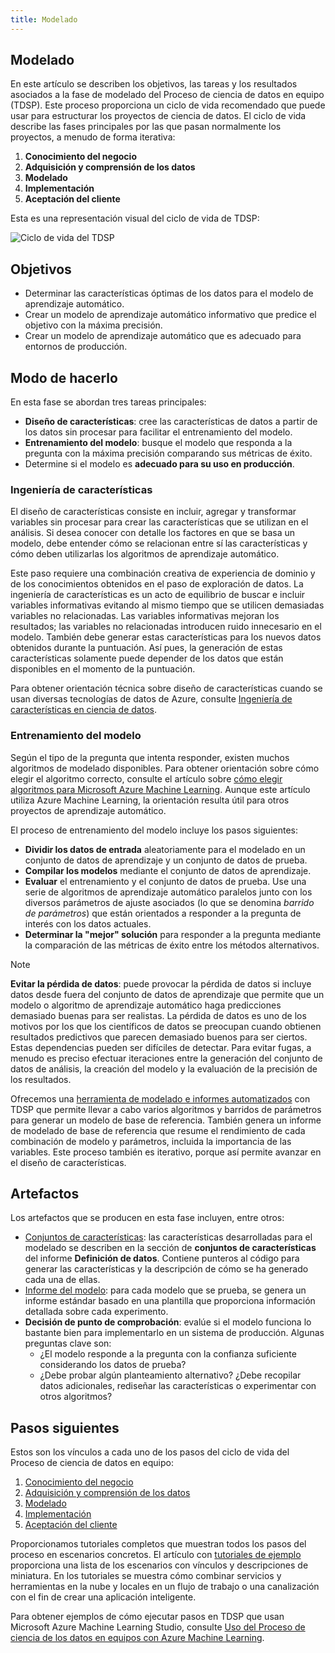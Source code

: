 ```yaml
---
title: Modelado
---
```

## <a name="modeling"></a>Modelado

En este artículo se describen los objetivos, las tareas y los resultados asociados a la fase de modelado del Proceso de ciencia de datos en equipo (TDSP). Este proceso proporciona un ciclo de vida recomendado que puede usar para estructurar los proyectos de ciencia de datos. El ciclo de vida describe las fases principales por las que pasan normalmente los proyectos, a menudo de forma iterativa:

1. **Conocimiento del negocio**
2. **Adquisición y comprensión de los datos**
3. **Modelado**
4. **Implementación**
5. **Aceptación del cliente**

Esta es una representación visual del ciclo de vida de TDSP:

![Ciclo de vida del TDSP](https://s3.amazonaws.com/bigdatamx/1-tdsp-lifecycle2.png) 


## <a name="goals"></a>Objetivos
- Determinar las características óptimas de los datos para el modelo de aprendizaje automático.
- Crear un modelo de aprendizaje automático informativo que predice el objetivo con la máxima precisión.
- Crear un modelo de aprendizaje automático que es adecuado para entornos de producción.

## <a name="how-to-do-it"></a>Modo de hacerlo
En esta fase se abordan tres tareas principales:

- **Diseño de características**: cree las características de datos a partir de los datos sin procesar para facilitar el entrenamiento del modelo.
- **Entrenamiento del modelo**: busque el modelo que responda a la pregunta con la máxima precisión comparando sus métricas de éxito.
- Determine si el modelo es **adecuado para su uso en producción**.

### <a name="feature-engineering"></a>Ingeniería de características
El diseño de características consiste en incluir, agregar y transformar variables sin procesar para crear las características que se utilizan en el análisis. Si desea conocer con detalle los factores en que se basa un modelo, debe entender cómo se relacionan entre sí las características y cómo deben utilizarlas los algoritmos de aprendizaje automático. 

Este paso requiere una combinación creativa de experiencia de dominio y de los conocimientos obtenidos en el paso de exploración de datos. La ingeniería de características es un acto de equilibrio de buscar e incluir variables informativas evitando al mismo tiempo que se utilicen demasiadas variables no relacionadas. Las variables informativas mejoran los resultados; las variables no relacionadas introducen ruido innecesario en el modelo. También debe generar estas características para los nuevos datos obtenidos durante la puntuación. Así pues, la generación de estas características solamente puede depender de los datos que están disponibles en el momento de la puntuación. 

Para obtener orientación técnica sobre diseño de características cuando se usan diversas tecnologías de datos de Azure, consulte [Ingeniería de características en ciencia de datos](create-features.md). 

### <a name="model-training"></a>Entrenamiento del modelo
Según el tipo de la pregunta que intenta responder, existen muchos algoritmos de modelado disponibles. Para obtener orientación sobre cómo elegir el algoritmo correcto, consulte el artículo sobre [cómo elegir algoritmos para Microsoft Azure Machine Learning](../studio/algorithm-choice.md). Aunque este artículo utiliza Azure Machine Learning, la orientación resulta útil para otros proyectos de aprendizaje automático. 

El proceso de entrenamiento del modelo incluye los pasos siguientes: 

- **Dividir los datos de entrada** aleatoriamente para el modelado en un conjunto de datos de aprendizaje y un conjunto de datos de prueba.
- **Compilar los modelos** mediante el conjunto de datos de aprendizaje.
- **Evaluar** el entrenamiento y el conjunto de datos de prueba. Use una serie de algoritmos de aprendizaje automático paralelos junto con los diversos parámetros de ajuste asociados (lo que se denomina *barrido de parámetros*) que están orientados a responder a la pregunta de interés con los datos actuales.
- **Determinar la "mejor" solución** para responder a la pregunta mediante la comparación de las métricas de éxito entre los métodos alternativos.

> [!NOTE]
> **Evitar la pérdida de datos**: puede provocar la pérdida de datos si incluye datos desde fuera del conjunto de datos de aprendizaje que permite que un modelo o algoritmo de aprendizaje automático haga predicciones demasiado buenas para ser realistas. La pérdida de datos es uno de los motivos por los que los científicos de datos se preocupan cuando obtienen resultados predictivos que parecen demasiado buenos para ser ciertos. Estas dependencias pueden ser difíciles de detectar. Para evitar fugas, a menudo es preciso efectuar iteraciones entre la generación del conjunto de datos de análisis, la creación del modelo y la evaluación de la precisión de los resultados. 
> 
> 

Ofrecemos una [herramienta de modelado e informes automatizados](https://github.com/Azure/Azure-TDSP-Utilities/blob/master/DataScienceUtilities/Modeling) con TDSP que permite llevar a cabo varios algoritmos y barridos de parámetros para generar un modelo de base de referencia. También genera un informe de modelado de base de referencia que resume el rendimiento de cada combinación de modelo y parámetros, incluida la importancia de las variables. Este proceso también es iterativo, porque así permite avanzar en el diseño de características. 

## <a name="artifacts"></a>Artefactos
Los artefactos que se producen en esta fase incluyen, entre otros:

   * [Conjuntos de características](https://github.com/Azure/Azure-TDSP-ProjectTemplate/blob/master/Docs/DataReport/Data%20Defintion.md#feature-sets): las características desarrolladas para el modelado se describen en la sección de **conjuntos de características** del informe **Definición de datos**. Contiene punteros al código para generar las características y la descripción de cómo se ha generado cada una de ellas.
   * [Informe del modelo](https://github.com/Azure/Azure-TDSP-ProjectTemplate/blob/master/Docs/Model/Model%201/Model%20Report.md): para cada modelo que se prueba, se genera un informe estándar basado en una plantilla que proporciona información detallada sobre cada experimento.
   * **Decisión de punto de comprobación**: evalúe si el modelo funciona lo bastante bien para implementarlo en un sistema de producción. Algunas preguntas clave son:
     * ¿El modelo responde a la pregunta con la confianza suficiente considerando los datos de prueba? 
     * ¿Debe probar algún planteamiento alternativo? ¿Debe recopilar datos adicionales, rediseñar las características o experimentar con otros algoritmos?

## <a name="next-steps"></a>Pasos siguientes

Estos son los vínculos a cada uno de los pasos del ciclo de vida del Proceso de ciencia de datos en equipo:

1. [Conocimiento del negocio](lifecycle-business-understanding.md)
2. [Adquisición y comprensión de los datos](lifecycle-data.md)
3. [Modelado](lifecycle-modeling.md)
4. [Implementación](lifecycle-deployment.md)
5. [Aceptación del cliente](lifecycle-acceptance.md)

Proporcionamos tutoriales completos que muestran todos los pasos del proceso en escenarios concretos. El artículo con [tutoriales de ejemplo](walkthroughs.md) proporciona una lista de los escenarios con vínculos y descripciones de miniatura. En los tutoriales se muestra cómo combinar servicios y herramientas en la nube y locales en un flujo de trabajo o una canalización con el fin de crear una aplicación inteligente. 

Para obtener ejemplos de cómo ejecutar pasos en TDSP que usan Microsoft Azure Machine Learning Studio, consulte [Uso del Proceso de ciencia de los datos en equipos con Azure Machine Learning](http://aka.ms/datascienceprocess). 